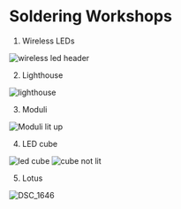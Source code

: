 # Soldering Workshops


1. Wireless LEDs

![wireless led header](https://user-images.githubusercontent.com/47333175/202407319-eb72cdf0-e41c-43f4-a6d2-9643ac0f1bea.png)


2. Lighthouse

![lighthouse](https://user-images.githubusercontent.com/47333175/192724666-b10ca86c-5eb4-4134-9028-0bfd3c88142d.png)


3. Moduli

![Moduli lit up](https://user-images.githubusercontent.com/47333175/192724526-ea4aba21-490f-4ef3-b28c-1a4d076b40d8.JPG)


4. LED cube

![led cube](https://user-images.githubusercontent.com/47333175/195779483-b97b0dca-7811-464f-ad49-1aeb108355b3.JPG) ![cube not lit](https://user-images.githubusercontent.com/47333175/195991387-048f1520-4d2e-40f7-b916-bec64ac3e2dc.png)


5. Lotus

![DSC_1646](https://user-images.githubusercontent.com/47333175/192725242-1299edd9-8062-4e6a-af5f-442e0d184f80.jpg)

